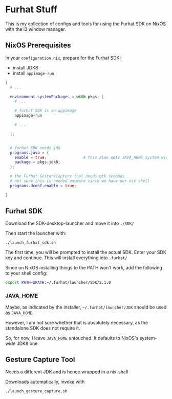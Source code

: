 # Furhat Stuff

This is my collection of configs and tools for using the Furhat SDK on NixOS with the i3 window manager.

## NixOS Prerequisites

In your `configuration.nix`, prepare for the Furhat SDK:

- install JDK8
- install `appimage-run`

```nix
{
  # ...

  environment.systemPackages = with pkgs; [
    # ...

    # furhat SDK is an appimage
    appimage-run

    # ...

  ];


  # furhat SDK needs jdk
  programs.java = {
    enable = true;                # this also sets JAVA_HOME system-wide!!!
    package = pkgs.jdk8;
  };

  # the Furhat GestureCapture tool needs gtk schemas
  # not sure this is needed anymore since we have our nix shell
  programs.dconf.enable = true;

}
```

## Furhat SDK

Download the SDK-desktop-launcher and move it into `./SDK/`

Then start the launcher with:

```console
./launch_furhat_sdk.sh
```

The first time, you will be prompted to install the actual SDK. Enter your SDK key and continue. This will install
everything into `.furhat/`

Since on NixOS installing things to the PATH won't work, add the following to your shell config:

```bash
export PATH=$PATH:~/.furhat/launcher/SDK/2.1.0
```

### JAVA_HOME

Maybe, as indicated by the installer, `~/.furhat/launcher/JDK` should be used as `JAVA_HOME`.

However, I am not sure whether that is absolutely necessary, as the standalone SDK does not require it.

So, for now, I leave `JAVA_HOME` untouched. It defaults to NixOS's system-wide JDK8 one.

## Gesture Capture Tool

Needs a different JDK and is hence wrapped in a nix-shell

Downloads automatically, invoke with

```console
./launch_gesture_capture.sh
```

